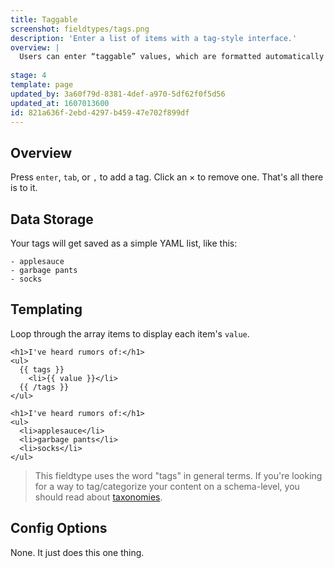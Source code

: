 ```yaml
---
title: Taggable
screenshot: fieldtypes/tags.png
description: 'Enter a list of items with a tag-style interface.'
overview: |
  Users can enter “taggable” values, which are formatted automatically into a YAML list format. It's a lot like the [list fieldtype](/fieldtypes/list) but with a different UI.
  
stage: 4
template: page
updated_by: 3a60f79d-8381-4def-a970-5df62f0f5d56
updated_at: 1607013600
id: 821a636f-2ebd-4297-b459-47e702f899df
---
```

## Overview

Press `enter`, `tab`, or `,` to add a tag. Click an <span class="bg-grey-200 text-grey-600 rounded font-bold px-1">×</span> to remove one. That's  all there is to it.

## Data Storage
Your tags will get saved as a simple YAML list, like this:

``` .language-yaml
- applesauce
- garbage pants
- socks
```

## Templating

Loop through the array items to display each item's `value`.

```
<h1>I've heard rumors of:</h1>
<ul>
  {{ tags }}
    <li>{{ value }}</li>
  {{ /tags }}
</ul>
```

``` output
<h1>I've heard rumors of:</h1>
<ul>
  <li>applesauce</li>
  <li>garbage pants</li>
  <li>socks</li>
</ul>
```

> This fieldtype uses the word "tags" in general terms. If you're looking for a way to tag/categorize your content on a schema-level, you should read about [taxonomies](/taxonomies).

## Config Options

None. It just does this one thing.